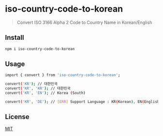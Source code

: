 # iso-country-code-to-korean

> Convert ISO 3166 Alpha 2 Code to Country Name in Korean/English

## Install

```bash
npm i iso-country-code-to-korean
```

## Usage

```bash
import { convert } from 'iso-country-code-to-korean';

convert('KR'); // 대한민국
convert('KR', 'KR'); // 대한민국
convert('KR', 'EN'); // Korea (South)

convert('KR', 'DE'); // [ERR] Support Language : KR(Korean), EN(English)
```
## License

[MIT](http://vjpr.mit-license.org)

